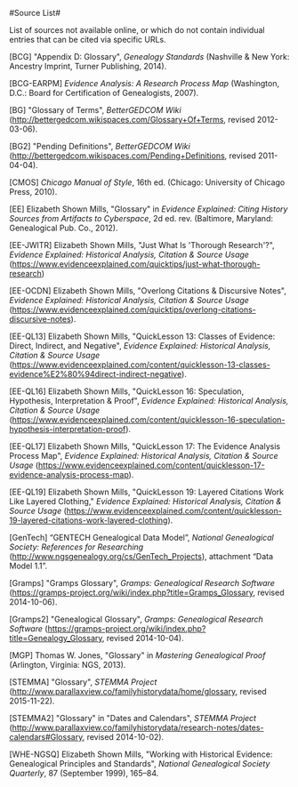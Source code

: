 #Source List#

List of sources not available online, or which do not contain individual entries that can be cited via specific URLs.

\[<a name="BCG">BCG</a>\] "Appendix D: Glossary", *Genealogy Standards* (Nashville & New York: Ancestry Imprint, Turner Publishing, 2014). 

\[<a name="BCG-EARPM">BCG-EARPM</a>\] *Evidence Analysis: A Research Process Map* (Washington, D.C.: Board for Certification of Genealogists, 2007). 

\[<a name="BG">BG</a>\] "Glossary of Terms", *BetterGEDCOM Wiki* (<http://bettergedcom.wikispaces.com/Glossary+Of+Terms>, revised 2012-03-06).

\[<a name="BG2">BG2</a>\] "Pending Definitions", *BetterGEDCOM Wiki* (<http://bettergedcom.wikispaces.com/Pending+Definitions>, revised 2011-04-04).

\[<a name="CMOS">CMOS</a>\] *Chicago Manual of Style*, 16th ed. (Chicago: University of Chicago Press, 2010).

\[<a name="EE">EE</a>\] Elizabeth Shown Mills, "Glossary" in *Evidence Explained: Citing History Sources from Artifacts to Cyberspace*, 2d ed. rev. (Baltimore, Maryland: Genealogical Pub. Co., 2012).

\[<a name="EE-JWITR">EE-JWITR</a>\] Elizabeth Shown Mills, "Just What Is 'Thorough Research'?", *Evidence Explained: Historical Analysis, Citation & Source Usage* (<https://www.evidenceexplained.com/quicktips/just-what-thorough-research>)

\[<a name="EE-OCDN">EE-OCDN</a>\] Elizabeth Shown Mills, "Overlong Citations & Discursive Notes", *Evidence Explained: Historical Analysis, Citation & Source Usage* (<https://www.evidenceexplained.com/quicktips/overlong-citations-discursive-notes>).

\[<a name="EE-QL13">EE-QL13</a>\] Elizabeth Shown Mills, "QuickLesson 13: Classes of Evidence: Direct, Indirect, and Negative", *Evidence Explained: Historical Analysis, Citation & Source Usage* (<https://www.evidenceexplained.com/content/quicklesson-13-classes-evidence%E2%80%94direct-indirect-negative>).

\[<a name="EE-QL16">EE-QL16</a>\] Elizabeth Shown Mills, "QuickLesson 16: Speculation, Hypothesis, Interpretation & Proof", *Evidence Explained: Historical Analysis, Citation & Source Usage* (<https://www.evidenceexplained.com/content/quicklesson-16-speculation-hypothesis-interpretation-proof>).

\[<a name="EE-QL17">EE-QL17</a>\] Elizabeth Shown Mills, "QuickLesson 17: The Evidence Analysis Process Map", *Evidence Explained: Historical Analysis, Citation & Source Usage* (<https://www.evidenceexplained.com/content/quicklesson-17-evidence-analysis-process-map>).

\[<a name="EE-QL19">EE-QL19</a>\] Elizabeth Shown Mills, "QuickLesson 19: Layered Citations Work Like Layered Clothing," *Evidence Explained: Historical Analysis, Citation & Source Usage* (<https://www.evidenceexplained.com/content/quicklesson-19-layered-citations-work-layered-clothing>).

\[<a name="GenTech">GenTech</a>\] “GENTECH Genealogical Data Model”, *National Genealogical Society: References for Researching* (<http://www.ngsgenealogy.org/cs/GenTech_Projects>), attachment “Data Model 1.1”.

\[<a name="Gramps">Gramps</a>\] "Gramps Glossary", *Gramps: Genealogical Research Software* (<https://gramps-project.org/wiki/index.php?title=Gramps_Glossary>, revised 2014-10-06).

\[<a name="Gramps2">Gramps2</a>\] "Genealogical Glossary", *Gramps: Genealogical Research Software* (<https://gramps-project.org/wiki/index.php?title=Genealogy_Glossary>, revised 2014-10-04).

\[<a name="MGP">MGP</a>\] Thomas W. Jones, "Glossary" in *Mastering Genealogical Proof* (Arlington, Virginia: NGS, 2013).

\[<a name="STEMMA">STEMMA</a>\] "Glossary", *STEMMA Project* (<http://www.parallaxview.co/familyhistorydata/home/glossary>, revised 2015-11-22).

\[<a name="STEMMA2">STEMMA2</a>\] "Glossary" in "Dates and Calendars", *STEMMA Project* (<http://www.parallaxview.co/familyhistorydata/research-notes/dates-calendars#Glossary>, revised 2014-10-02).

\[<a name="WHE-NGSQ">WHE-NGSQ</a>\] Elizabeth Shown Mills, "Working with Historical Evidence: Genealogical Principles and Standards", *National Genealogical Society Quarterly*, 87 (September 1999), 165–84.

